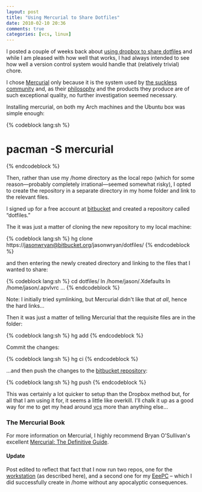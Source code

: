 ```yaml
---
layout: post
title: "Using Mercurial to Share Dotfiles"
date: 2010-02-10 20:36
comments: true
categories: [vcs, linux]
---
```

I posted a couple of weeks back about 
[using dropbox to share dotfiles](http://jasonwryan.com/blog/2010/01/11/using-dropbox-to-share-dotfiles/)
and while I am pleased with how well that works, I had always intended to see how well a
version control system would handle that (relatively trivial) chore.

I chose [Mercurial](http://mercurial.selenic.com/) only because it is the 
system used by [the suckless community](http://suckless.org/) and, as their
[philosophy](http://suckless.org/manifest/) and the products they
produce are of such exceptional quality, no further investigation seemed
necessary.

Installing mercurial, on both my Arch machines and the Ubuntu box was simple
enough:

{% codeblock lang:sh %}
# pacman -S mercurial
{% endcodeblock %}

Then, rather than use my <span class="file">/home</span> directory as the local repo
(which for some reason—probably completely irrational—seemed somewhat risky),
I opted to create the repository in a separate directory in my home folder and
link to the relevant files.

I signed up for a free account at [bitbucket](http://bitbucket.org) and created a repository
called “dotfiles.”

The it was just a matter of cloning the new repository to my local
machine:

{% codeblock lang:sh %}
hg clone https://jasonwryan@bitbucket.org/jasonwryan/dotfiles/
{% endcodeblock %}

and then entering the newly created directory and linking to the files that
I wanted to share:

{% codeblock lang:sh %}
cd dotfiles/ ln /home/jason/.Xdefaults ln /home/jason/.apvlvrc
…
{% endcodeblock %}

Note: I initially tried symlinking, but Mercurial didn't like that
*at all*, hence the hard links…

Then it was just a matter of telling Mercurial that the requisite files
are in the folder:

{% codeblock lang:sh %}
hg add
{% endcodeblock %}

Commit the changes:

{% codeblock lang:sh %}
hg ci
{% endcodeblock %}

…and then push the changes to the [bitbucket repository](https://bitbucket.org/jasonwryan/):

{% codeblock lang:sh %}
hg push
{% endcodeblock %}

This was certainly a lot quicker to setup than the Dropbox method but, for
all that I am using it for, it seems a little like overkill. I'll chalk
it up as a good way for me to get my head around <acronym title="Version
Control Systems">vcs</acronym> more than anything else…

### The Mercurial Book
For more information on Mercurial, I highly
recommend Bryan O'Sullivan's excellent
[Mercurial: The Definitive Guide](http://hgbook.red-bean.com/).

#### Update 
Post edited to reflect that fact that I now run two repos,
one for the <a href="https://bitbucket.org/jasonwryan/workstation/src/"
title="work machine repo" target="_blank">workstation</a> (as described here),
and a second one for my <a href="https://bitbucket.org/jasonwryan/eeepc/src/"
title="Netbook repo" target="_blank">EeePC</a> – which I did successfully
create in <span class="file">/home</span> without any apocalyptic consequences.

